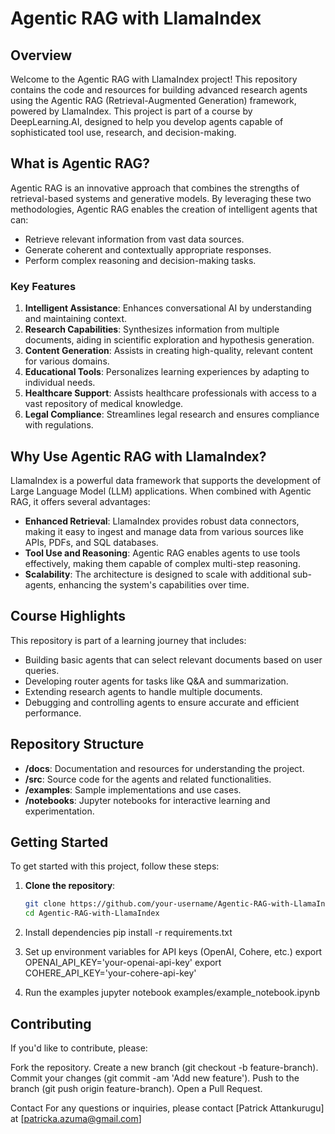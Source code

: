 # Agentic RAG with LlamaIndex

## Overview
Welcome to the Agentic RAG with LlamaIndex project! This repository contains the code and resources for building advanced research agents using the Agentic RAG (Retrieval-Augmented Generation) framework, powered by LlamaIndex. This project is part of a course by DeepLearning.AI, designed to help you develop agents capable of sophisticated tool use, research, and decision-making.

## What is Agentic RAG?
Agentic RAG is an innovative approach that combines the strengths of retrieval-based systems and generative models. By leveraging these two methodologies, Agentic RAG enables the creation of intelligent agents that can:
- Retrieve relevant information from vast data sources.
- Generate coherent and contextually appropriate responses.
- Perform complex reasoning and decision-making tasks.

### Key Features
1. **Intelligent Assistance**: Enhances conversational AI by understanding and maintaining context.
2. **Research Capabilities**: Synthesizes information from multiple documents, aiding in scientific exploration and hypothesis generation.
3. **Content Generation**: Assists in creating high-quality, relevant content for various domains.
4. **Educational Tools**: Personalizes learning experiences by adapting to individual needs.
5. **Healthcare Support**: Assists healthcare professionals with access to a vast repository of medical knowledge.
6. **Legal Compliance**: Streamlines legal research and ensures compliance with regulations.

## Why Use Agentic RAG with LlamaIndex?
LlamaIndex is a powerful data framework that supports the development of Large Language Model (LLM) applications. When combined with Agentic RAG, it offers several advantages:
- **Enhanced Retrieval**: LlamaIndex provides robust data connectors, making it easy to ingest and manage data from various sources like APIs, PDFs, and SQL databases.
- **Tool Use and Reasoning**: Agentic RAG enables agents to use tools effectively, making them capable of complex multi-step reasoning.
- **Scalability**: The architecture is designed to scale with additional sub-agents, enhancing the system's capabilities over time.

## Course Highlights
This repository is part of a learning journey that includes:
- Building basic agents that can select relevant documents based on user queries.
- Developing router agents for tasks like Q&A and summarization.
- Extending research agents to handle multiple documents.
- Debugging and controlling agents to ensure accurate and efficient performance.

## Repository Structure
- **/docs**: Documentation and resources for understanding the project.
- **/src**: Source code for the agents and related functionalities.
- **/examples**: Sample implementations and use cases.
- **/notebooks**: Jupyter notebooks for interactive learning and experimentation.

## Getting Started
To get started with this project, follow these steps:
1. **Clone the repository**:
   ```bash
   git clone https://github.com/your-username/Agentic-RAG-with-LlamaIndex.git
   cd Agentic-RAG-with-LlamaIndex

2. Install dependencies
pip install -r requirements.txt

4. Set up environment variables for API keys (OpenAI, Cohere, etc.)
export OPENAI_API_KEY='your-openai-api-key'
export COHERE_API_KEY='your-cohere-api-key'

6. Run the examples
jupyter notebook examples/example_notebook.ipynb

## Contributing
If you'd like to contribute, please:

Fork the repository.
Create a new branch (git checkout -b feature-branch).
Commit your changes (git commit -am 'Add new feature').
Push to the branch (git push origin feature-branch).
Open a Pull Request.


Contact
For any questions or inquiries, please contact [Patrick Attankurugu] at [patricka.azuma@gmail.com]
